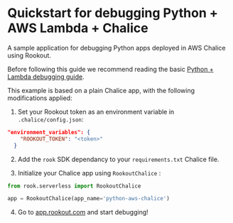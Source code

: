 # Quickstart for debugging Python + AWS Lambda + Chalice

A sample application for debugging Python apps deployed in AWS Chalice using Rookout.

Before following this guide we recommend reading the basic [Python + Lambda debugging guide](https://github.com/Rookout/deployment-examples/blob/master/python-aws-lambda/README.md).

This example is based on a plain Chalice app, with the following modifications applied:

1. Set your Rookout token as an environment variable in `.chalice/config.json`:

```json
"environment_variables": {
    "ROOKOUT_TOKEN": "<token>"
  }
```

2. Add the `rook` SDK dependancy to your `requirements.txt` Chalice file.

3. Initialize your Chalice app using `RookoutChalice` :

```python
from rook.serverless import RookoutChalice

app = RookoutChalice(app_name='python-aws-chalice')
```

4. Go to [app.rookout.com](https://app.rookout.com) and start debugging!
